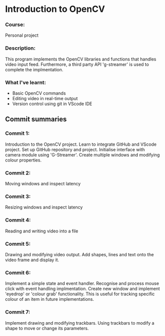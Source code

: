 # Introduction to OpenCV

### Course:
Personal project 

### Description:
This program implements the OpenCV libraries and functions that handles video input feed. Furthermore, a third party API 'g-streamer' is used to complete the implmentation.

### What I've learnt:
* Basic OpenCV commands
* Editing video in real-time output 
* Version control using git in VScode IDE

## Commit summaries

### Commit 1:
Introduction to the OpenCV project. Learn to integrate GitHub and VScode project. Set up GitHub repository and project. Initialise interface with camera module using 'G-Streamer'. Create multiple windows and modifying colour properties.

### Commit 2:
Moving windows and inspect latency

### Commit 3:
Resizing windows and inspect latency

### Commit 4:
Reading and writing video into a file

### Commit 5:
Drawing and modifying video output. Add shapes, lines and text onto the video frame and display it.

### Commit 6:
Implement a simple state and event handler. Recognise and process mouse click with event handling implmentation. Create new window and implement 'eyedrop' or 'colour grab' functionality. This is useful for tracking specific colour of an item in future implementations.

### Commit 7:
Implement drawing and modifying trackbars. Using trackbars to modify a shape to move or change its parameters. 